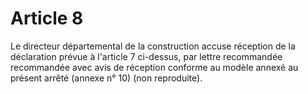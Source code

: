 # Article 8

Le directeur départemental de la construction accuse réception de la déclaration prévue à l'article 7 ci-dessus, par lettre recommandée recommandée avec avis de réception conforme au modèle annexé au présent arrêté (annexe n° 10) (non reproduite).
